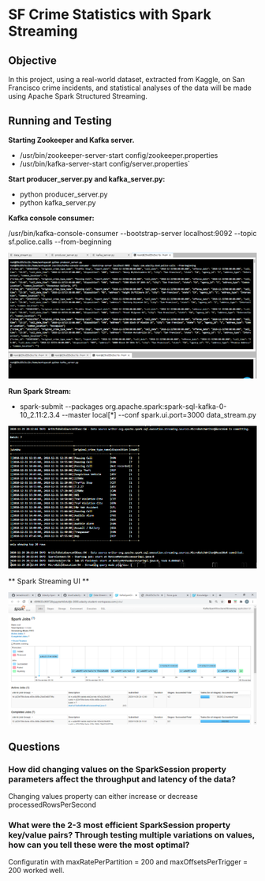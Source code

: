 # SF Crime Statistics with Spark Streaming

## Objective
In this project, using a real-world dataset, extracted from Kaggle, on San Francisco crime incidents, and statistical analyses of the data will be made using Apache Spark Structured Streaming. 

## Running and Testing
**Starting Zookeeper and Kafka server.**

* /usr/bin/zookeeper-server-start config/zookeeper.properties
* /usr/bin/kafka-server-start config/server.properties`

**Start producer_server.py and kafka_server.py:**

* python producer_server.py   
* python kafka_server.py

**Kafka console consumer:**

/usr/bin/kafka-console-consumer --bootstrap-server localhost:9092 --topic sf.police.calls --from-beginning

![](./print_screens/consumer_print.PNG)


**Run Spark Stream:**

* spark-submit --packages org.apache.spark:spark-sql-kafka-0-10_2.11:2.3.4 --master local[*] --conf spark.ui.port=3000 data_stream.py

![](./print_screens/stream.PNG)

** Spark Streaming UI **

![](./print_screens/UI_Print.png)

## Questions

### How did changing values on the SparkSession property parameters affect the throughput and latency of the data?
Changing values property can either increase or decrease processedRowsPerSecond

### What were the 2-3 most efficient SparkSession property key/value pairs? Through testing multiple variations on values, how can you tell these were the most optimal?
Configuratin with maxRatePerPartition = 200 and maxOffsetsPerTrigger = 200 worked well.